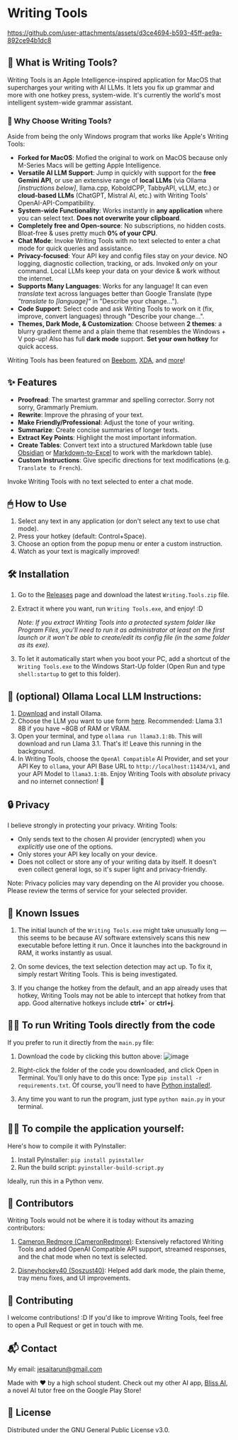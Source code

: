 # Writing Tools

https://github.com/user-attachments/assets/d3ce4694-b593-45ff-ae9a-892ce94b1dc8

## 🚀 What is Writing Tools?

Writing Tools is an Apple Intelligence-inspired application for MacOS that supercharges your writing with AI LLMs. It lets you fix up grammar and more with one hotkey press, system-wide. It's currently the world's most intelligent system-wide grammar assistant.

### 🌟 Why Choose Writing Tools?

Aside from being the only Windows program that works like Apple's Writing Tools:

- **Forked for MacOS**: Mofied the original to work on MacOS because only M-Series Macs will be getting Apple Intelligence.
- **Versatile AI LLM Support**: Jump in quickly with support for the **free Gemini API**, or use an extensive range of **local LLMs** (via Ollama *[instructions below]*, llama.cpp, KoboldCPP, TabbyAPI, vLLM, etc.) or **cloud-based LLMs** (ChatGPT, Mistral AI, etc.) with Writing Tools' OpenAI-API-Compatibility.
- **System-wide Functionality**: Works instantly in **any application** where you can select text. **Does not overwrite your clipboard**.
- **Completely free and Open-source**: No subscriptions, no hidden costs. Bloat-free & uses pretty much **0% of your CPU**.
- **Chat Mode**: Invoke Writing Tools with no text selected to enter a chat mode for quick queries and assistance.
- **Privacy-focused**: Your API key and config files stay on *your* device. NO logging, diagnostic collection, tracking, or ads. Invoked *only* on your command. Local LLMs keep your data on your device & work without the internet.
- **Supports Many Languages**: Works for any language! It can even *translate* text across languages better than Google Translate (type *"translate to [language]"* in "Describe your change...").
- **Code Support**: Select code and ask Writing Tools to work on it (fix, improve, convert languages) through "Describe your change...".
- **Themes, Dark Mode, & Customization**: Choose between **2 themes**: a blurry gradient theme and a plain theme that resembles the Windows + V pop-up! Also has full **dark mode** support. **Set your own hotkey** for quick access.

Writing Tools has been featured on [Beebom](https://beebom.com/high-schooler-app-brings-apple-inteligence-writing-tools-windows/), [XDA](https://www.xda-developers.com/windows-pc-can-now-deliver-instant-free-writing-help-across-all-apps/), and [more](https://www.neowin.net/news/this-small-app-brings-some-apple-intelligence-features-to-windows/)!

## ✨ Features

- **Proofread**: The smartest grammar and spelling corrector. Sorry not sorry, Grammarly Premium.
- **Rewrite**: Improve the phrasing of your text.
- **Make Friendly/Professional**: Adjust the tone of your writing.
- **Summarize**: Create concise summaries of longer texts.
- **Extract Key Points**: Highlight the most important information.
- **Create Tables**: Convert text into a structured Markdown table (use [Obsidian](https://obsidian.md/) or [Markdown-to-Excel](https://tableconvert.com/markdown-to-excel) to work with the markdown table).
- **Custom Instructions**: Give specific directions for text modifications (e.g. `Translate to French`).

Invoke Writing Tools with no text selected to enter a chat mode.

## 🖱 How to Use

1. Select any text in any application (or don't select any text to use chat mode).
2. Press your hotkey (default: Control+Space).
3. Choose an option from the popup menu or enter a custom instruction.
4. Watch as your text is magically improved!

## 🛠 Installation

1. Go to the [Releases](https://github.com/theJayTea/WritingTools/releases) page and download the latest `Writing.Tools.zip` file.
   
2. Extract it where you want, run `Writing Tools.exe`, and enjoy! :D

   *Note: If you extract Writing Tools into a protected system folder like Program Files, you'll need to run it as administrator at least on the first launch or it won't be able to create/edit its config file (in the same folder as its exe).*
   
3. To let it automatically start when you boot your PC, add a shortcut of the `Writing Tools.exe` to the Windows Start-Up folder (Open Run and type `shell:startup` to get to this folder). 

## 🦙 (optional) Ollama Local LLM Instructions:
1. [Download](https://ollama.com/download) and install Ollama.
2. Choose the LLM you want to use form [here](https://ollama.com/library). Recommended: Llama 3.1 8B if you have ~8GB of RAM or VRAM.
3. Open your terminal, and type `ollama run llama3.1:8b`. This will download and run Llama 3.1. That's it! Leave this running in the background.
4. In Writing Tools, choose the `OpenAl Compatible` AI Provider, and set your API Key to `ollama`, your API Base URL to `http://localhost:11434/v1`, and your API Model to `llama3.1:8b`. Enjoy Writing Tools with _absolute_ privacy and no internet connection! 🎉

## 🔒 Privacy

I believe strongly in protecting your privacy. Writing Tools:
- Only sends text to the chosen AI provider (encrypted) when you *explicitly* use one of the options.
- Only stores your API key locally on your device.
- Does not collect or store any of your writing data by itself. It doesn't even collect general logs, so it's super light and privacy-friendly.

Note: Privacy policies may vary depending on the AI provider you choose. Please review the terms of service for your selected provider.

## 🐞 Known Issues
1. The initial launch of the `Writing Tools.exe` might take unusually long — this seems to be because AV software extensively scans this new executable before letting it run. Once it launches into the background in RAM, it works instantly as usual.
   
2. On some devices, the text selection detection may act up.
   To fix it, simply restart Writing Tools.
   This is being investigated.

3. If you change the hotkey from the default, and an app already uses that hotkey, Writing Tools may not be able to intercept that hotkey from that app. Good alternative hotkeys include **ctrl+`** or **ctrl+j**.

## 👨‍💻 To run Writing Tools directly from the code

If you prefer to run it directly from the `main.py` file:

1. Download the code by clicking this button above:
   ![image](https://github.com/user-attachments/assets/4c6cab79-4918-451c-9ad1-1bbcf8472275)

2. Right-click the folder of the code you downloaded, and click Open in Terminal.
   You'll only have to do this once: Type `pip install -r requirements.txt`.
   Of course, you'll need to have [Python installed!](https://www.python.org/downloads/).

3. Any time you want to run the program, just type `python main.py` in your terminal.

## 👨‍💻 To compile the application yourself:

Here's how to compile it with PyInstaller:

1. Install PyInstaller: `pip install pyinstaller`
2. Run the build script: `pyinstaller-build-script.py`

Ideally, run this in a Python venv.

## 🌟 Contributors

Writing Tools would not be where it is today without its amazing contributors:

1. [Cameron Redmore (CameronRedmore)](https://github.com/CameronRedmore): Extensively refactored Writing Tools and added OpenAI Compatible API support, streamed responses, and the chat mode when no text is selected.

2. [Disneyhockey40 (Soszust40)](https://github.com/Disneyhockey40): Helped add dark mode, the plain theme, tray menu fixes, and UI improvements.

## 🤝 Contributing

I welcome contributions! :D
If you'd like to improve Writing Tools, feel free to open a Pull Request or get in touch with me.

## 📬 Contact

My email: jesaitarun@gmail.com

Made with ❤️ by a high school student. Check out my other AI app, [Bliss AI](https://play.google.com/store/apps/details?id=com.jesai.blissai), a novel AI tutor free on the Google Play Store!

## 📄 License

Distributed under the GNU General Public License v3.0.
